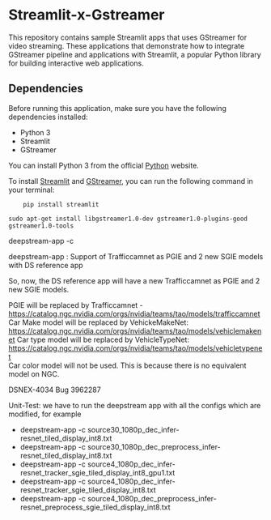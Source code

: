 # Streamlit-x-Gstreamer
 This repository contains sample Streamlit apps that uses GStreamer for video streaming. These applications that demonstrate how to integrate GStreamer pipeline and applications with Streamlit, a popular Python library for building interactive web applications.
## Dependencies
Before running this application, make sure you have the following dependencies installed:

- Python 3
- Streamlit
- GStreamer

You can install Python 3 from the official [Python](https://www.python.org/downloads/) website.

To install [Streamlit](https://docs.streamlit.io/library/get-started/installation) and [GStreamer](https://gstreamer.freedesktop.org/documentation/installing/index.html?gi-language=c), you can run the following command in your terminal:

```
    pip install streamlit
```


    sudo apt-get install libgstreamer1.0-dev gstreamer1.0-plugins-good gstreamer1.0-tools


deepstream-app -c




deepstream-app : Support of Trafficcamnet as PGIE and 2 new SGIE models with DS reference app

So, now, the DS reference app will have a new Trafficcamnet as PGIE and 2 new SGIE models.

PGIE will be replaced by Trafficcamnet - https://catalog.ngc.nvidia.com/orgs/nvidia/teams/tao/models/trafficcamnet  
Car Make model will be replaced by VehickeMakeNet: https://catalog.ngc.nvidia.com/orgs/nvidia/teams/tao/models/vehiclemakenet
Car type model will be replaced by VehicleTypeNet: https://catalog.ngc.nvidia.com/orgs/nvidia/teams/tao/models/vehicletypenet  
Car color model will not be used. This is because there is no equivalent model on NGC.

DSNEX-4034
Bug 3962287

Unit-Test:
 we have to run the deepstream app with all the configs which are modified, for example
- deepstream-app -c source30_1080p_dec_infer-resnet_tiled_display_int8.txt
- deepstream-app -c source30_1080p_dec_preprocess_infer-resnet_tiled_display_int8.txt
- deepstream-app -c source4_1080p_dec_infer-resnet_tracker_sgie_tiled_display_int8_gpu1.txt
- deepstream-app -c source4_1080p_dec_infer-resnet_tracker_sgie_tiled_display_int8.txt
- deepstream-app -c source4_1080p_dec_preprocess_infer-resnet_preprocess_sgie_tiled_display_int8.txt




